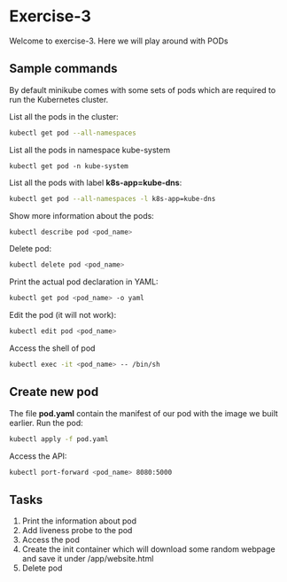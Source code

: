 # Exercise-3

Welcome to exercise-3. Here we will play around with PODs

## Sample commands

By default minikube comes with some sets of pods which are required to run the Kubernetes cluster.

List all the pods in the cluster:

```bash
kubectl get pod --all-namespaces
```

List all the pods in namespace kube-system

```
kubectl get pod -n kube-system
```

List all the pods with label **k8s-app=kube-dns**:

```bash
kubectl get pod --all-namespaces -l k8s-app=kube-dns
```

Show more information about the pods:

```bash
kubectl describe pod <pod_name>
```

Delete pod:
```bash
kubectl delete pod <pod_name>
```

Print the actual pod declaration in YAML:

```bash
kubectl get pod <pod_name> -o yaml
```

Edit the pod (it will not work):

```bash
kubectl edit pod <pod_name>
```

Access the shell of pod

```bash
kubectl exec -it <pod_name> -- /bin/sh
```

## Create new pod

The file **pod.yaml** contain the manifest of our pod with the image we built earlier. Run the pod:

```bash
kubectl apply -f pod.yaml
```

Access the API:

```bash
kubectl port-forward <pod_name> 8080:5000
```

## Tasks

1. Print the information about pod
2. Add liveness probe to the pod
3. Access the pod
4. Create the init container which will download some random webpage and save it under /app/website.html
5. Delete pod


